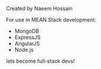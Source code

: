 Created by Naeem Hossain 

For use in MEAN Stack development:

- MongoDB
- ExpressJS
- AngularJS
- Node.js

lets become full-stack devs!

